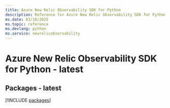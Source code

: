 ```yaml
---
title: Azure New Relic Observability SDK for Python
description: Reference for Azure New Relic Observability SDK for Python
ms.date: 03/10/2025
ms.topic: reference
ms.devlang: python
ms.service: newrelicobservability
---
```

# Azure New Relic Observability SDK for Python - latest
## Packages - latest
[!INCLUDE [packages](new-relic-observability-index.md)]